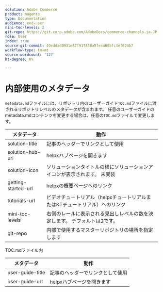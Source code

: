 ```yaml
---
solution: Adobe Commerce
product: magento
type: Documentation
audience: end-user
mini-toc-levels: 2
git-repo: https://git.corp.adobe.com/AdobeDocs/commerce-channels.ja-JP
role: User
index: true
source-git-commit: 40eddad0931e87f917838a5feea60bfc4ef624b7
workflow-type: tm+mt
source-wordcount: '127'
ht-degree: 0%

---
```



# 内部使用のメタデータ

`metadata.md`ファイルには、リポジトリ内のユーザーガイド`TOC.md`ファイルに渡されるリポジトリレベルのメタデータが含まれます。 任意のユーザーガイドのmetadata.mdコンテンツを変更する場合は、任意の`TOC.md`ファイルで変更します。

| メタデータ | 動作 |
|--- |--- |
| solution-title | 記事のヘッダーでリンクとして使用 |
| solution-hub-url | helpxハブページを開きます |
| solution-icon | ソリューションタイトルの横にソリューションアイコンが表示されます。 未実装 |
| getting-started-url | helpxの概要ページへのリンク |
| tutorials-url | ビデオチュートリアル（helpxチュートリアルまたはKTチュートリアル）へのリンク |
| mini-toc-levels | 右側のレールに表示される見出しレベルの数を決定します。 デフォルトは2です。 |
| git-repo | 内部で使用するマスターリポジトリの場所を指定します |

TOC.mdファイル内

| メタデータ | 動作 |
|--- |--- |
| user-guide-title | 記事のヘッダーでリンクとして使用 |
| user-guide-url | helpxハブページを開きます |
